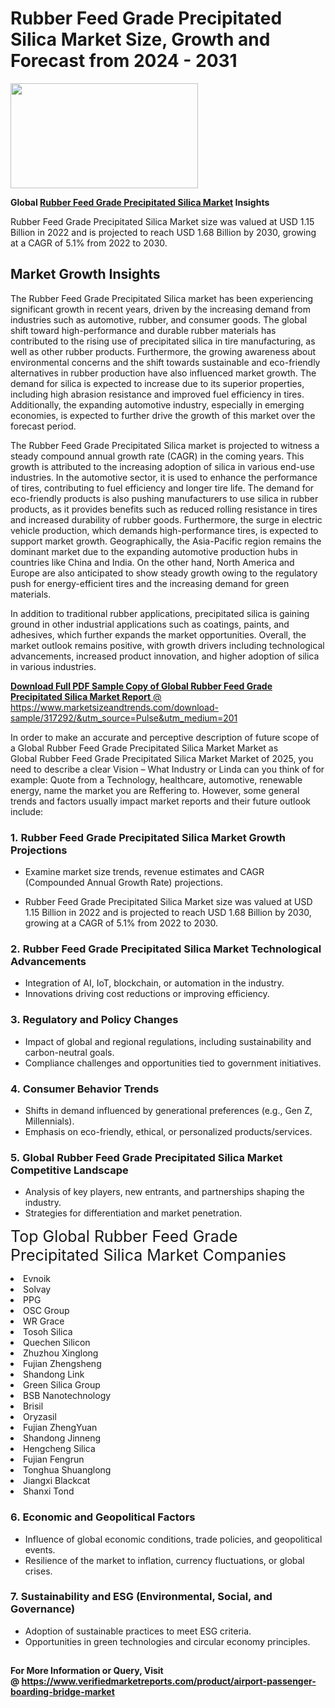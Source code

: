 <H1>Rubber Feed Grade Precipitated Silica Market Size, Growth and Forecast from 2024 - 2031</H1><img class="aligncenter size-medium wp-image-584254" src="https://thirdeyenews.in/wp-content/uploads/2024/09/Global-Market-Research-300x168.jpeg" alt="" width="300" height="168" /><p><strong>Global&nbsp;<a href="https://www.marketsizeandtrends.com/download-sample/317292/&amp;utm_source=Pulse&amp;utm_medium=201">Rubber Feed Grade Precipitated Silica Market</a> Insights</strong></p><p>Rubber Feed Grade Precipitated Silica Market size was valued at USD 1.15 Billion in 2022 and is projected to reach USD 1.68 Billion by 2030, growing at a CAGR of 5.1% from 2022 to 2030.</p><p><h2>Market Growth Insights</h2><p>The Rubber Feed Grade Precipitated Silica market has been experiencing significant growth in recent years, driven by the increasing demand from industries such as automotive, rubber, and consumer goods. The global shift toward high-performance and durable rubber materials has contributed to the rising use of precipitated silica in tire manufacturing, as well as other rubber products. Furthermore, the growing awareness about environmental concerns and the shift towards sustainable and eco-friendly alternatives in rubber production have also influenced market growth. The demand for silica is expected to increase due to its superior properties, including high abrasion resistance and improved fuel efficiency in tires. Additionally, the expanding automotive industry, especially in emerging economies, is expected to further drive the growth of this market over the forecast period.</p><p><a href="download_sample_link"></a></p><p>The Rubber Feed Grade Precipitated Silica market is projected to witness a steady compound annual growth rate (CAGR) in the coming years. This growth is attributed to the increasing adoption of silica in various end-use industries. In the automotive sector, it is used to enhance the performance of tires, contributing to fuel efficiency and longer tire life. The demand for eco-friendly products is also pushing manufacturers to use silica in rubber products, as it provides benefits such as reduced rolling resistance in tires and increased durability of rubber goods. Furthermore, the surge in electric vehicle production, which demands high-performance tires, is expected to support market growth. Geographically, the Asia-Pacific region remains the dominant market due to the expanding automotive production hubs in countries like China and India. On the other hand, North America and Europe are also anticipated to show steady growth owing to the regulatory push for energy-efficient tires and the increasing demand for green materials. <p>In addition to traditional rubber applications, precipitated silica is gaining ground in other industrial applications such as coatings, paints, and adhesives, which further expands the market opportunities. Overall, the market outlook remains positive, with growth drivers including technological advancements, increased product innovation, and higher adoption of silica in various industries.</p><p><a href="get_more_link"></p><p><span class=""><strong>Download Full PDF Sample Copy of Global Rubber Feed Grade Precipitated Silica Market Report</strong> @ <a href="https://www.marketsizeandtrends.com/download-sample/317292/&amp;utm_source=Pulse&amp;utm_medium=201" target="_blank">https://www.marketsizeandtrends.com/download-sample/317292/&amp;utm_source=Pulse&amp;utm_medium=201</a></span></p><p>In order to make an accurate and perceptive description of future scope of a Global&nbsp;Rubber Feed Grade Precipitated Silica Market Market as Global&nbsp;Rubber Feed Grade Precipitated Silica Market Market of 2025, you need to describe a clear Vision &ndash; What Industry or Linda can you think of for example: Quote from a Technology, healthcare, automotive, renewable energy, name the market you are Reffering to. However, some general trends and factors usually impact market reports and their future outlook include:</p><h3>1.&nbsp;<strong>Rubber Feed Grade Precipitated Silica Market Growth Projections</strong></h3><ul><li>Examine market size trends, revenue estimates and CAGR (Compounded Annual Growth Rate) projections.</li><li><p>Rubber Feed Grade Precipitated Silica Market size was valued at USD 1.15 Billion in 2022 and is projected to reach USD 1.68 Billion by 2030, growing at a CAGR of 5.1% from 2022 to 2030.</p></li></ul><h3>2.&nbsp;<strong>Rubber Feed Grade Precipitated Silica Market Technological Advancements</strong></h3><ul><li>Integration of AI, IoT, blockchain, or automation in the industry.</li><li>Innovations driving cost reductions or improving efficiency.</li></ul><h3>3.&nbsp;<strong>Regulatory and Policy Changes</strong></h3><ul><li>Impact of global and regional regulations, including sustainability and carbon-neutral goals.</li><li>Compliance challenges and opportunities tied to government initiatives.</li></ul><h3>4.&nbsp;<strong>Consumer Behavior Trends</strong></h3><ul><li>Shifts in demand influenced by generational preferences (e.g., Gen Z, Millennials).</li><li>Emphasis on eco-friendly, ethical, or personalized products/services.</li></ul><h3>5.&nbsp;<strong>Global Rubber Feed Grade Precipitated Silica Market Competitive Landscape</strong></h3><ul><li>Analysis of key players, new entrants, and partnerships shaping the industry.</li><li>Strategies for differentiation and market penetration.</li></ul><p data-pm-slice="1 1 []"><span style="color: inherit; font-family: inherit; font-size: 25px;">Top Global Rubber Feed Grade Precipitated Silica Market Companies</span></p><div class="" data-test-id=""><p><li>Evnoik</li><li> Solvay</li><li> PPG</li><li> OSC Group</li><li> WR Grace</li><li> Tosoh Silica</li><li> Quechen Silicon</li><li> Zhuzhou Xinglong</li><li> Fujian Zhengsheng</li><li> Shandong Link</li><li> Green Silica Group</li><li> BSB Nanotechnology</li><li> Brisil</li><li> Oryzasil</li><li> Fujian ZhengYuan</li><li> Shandong Jinneng</li><li> Hengcheng Silica</li><li> Fujian Fengrun</li><li> Tonghua Shuanglong</li><li> Jiangxi Blackcat</li><li> Shanxi Tond</li></p></div><h3>6.&nbsp;<strong>Economic and Geopolitical Factors</strong></h3><ul><li>Influence of global economic conditions, trade policies, and geopolitical events.</li><li>Resilience of the market to inflation, currency fluctuations, or global crises.</li></ul><h3>7.&nbsp;<strong>Sustainability and ESG (Environmental, Social, and Governance)</strong></h3><ul><li>Adoption of sustainable practices to meet ESG criteria.</li><li>Opportunities in green technologies and circular economy principles.</li></ul><h2><strong style="font-size: 14px;">For More Information or Query, Visit @&nbsp;</strong><a style="background-color: #ffffff; font-size: 14px;" href="https://www.marketsizeandtrends.com/report/rubber-feed-grade-precipitated-silica-market/" target="_blank">https://www.verifiedmarketreports.com/product/airport-passenger-boarding-bridge-market</a></h2>
